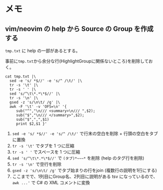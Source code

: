 # メモ

## vim/neovim の help から Source の Group を作成する

`tmp.txt` に help の一部があるとする。

事前に`tmp.txt`から余分な行(HighlightGroupに関係ないところ)を削除しておく。

```shell
cat tmp.txt |\
  sed -e 's/ *$//' -e 's/^ /\t/' |\
  tr -s '\t' |\
  tr -s ' ' |\
  sed 's/^\t\*.*\*$//' |\
  tr -s '\n' |\
  gsed -z 's/\n\t/ /g' |\
  awk -F '\t' -v 'OFS=\n' '{
     sub("^","\n/// <summary>\n/// ",$2);
     sub("$","\n/// </summary>",$2);
     sub("$",",",$1)
     print $2,$1 }'
```

1. `sed -e 's/ *$//' -e 's/^ /\t/'` で行末の空白を削除 + 行頭の空白をタブに置換
2. `tr -s '\t'` でタブを 1 つに圧縮
3. `tr -s ' '` でスペースを 1 つに圧縮
4. `sed 's/^\t\*.*\*$//'` で `(タブ)*~~~*` を削除 (help のタグ行を削除)
5. `tr -s '\n'` で空行を削除
6. `gsed -z 's/\n\t/ /g'` でタブ始まりの行をjoin (複数行の説明を1行にする)
7. ここまでで、1列目にGroup名、2列目に説明がある tsv になっているので、`awk ...'` で C# の XML コメントに変換